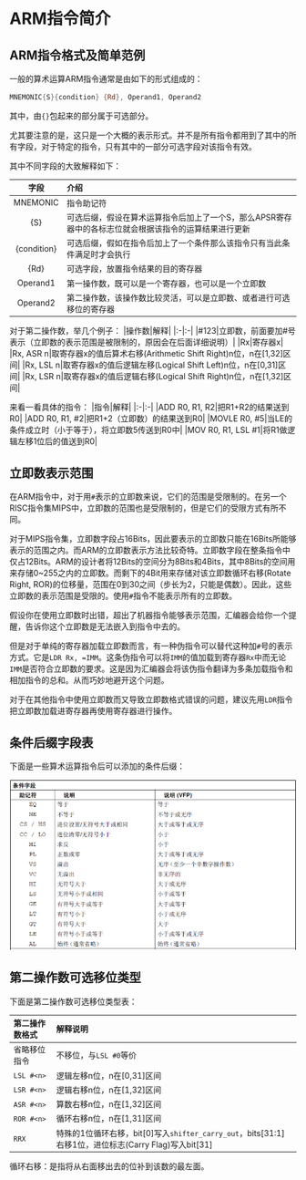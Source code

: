 # ARM指令简介

## ARM指令格式及简单范例

一般的算术运算ARM指令通常是由如下的形式组成的：

```asm
MNEMONIC{S}{condition} {Rd}, Operand1, Operand2
```

其中，由`{}`包起来的部分属于可选部分。

尤其要注意的是，这只是一个大概的表示形式。并不是所有指令都用到了其中的所有字段，对于特定的指令，只有其中的一部分可选字段对该指令有效。

其中不同字段的大致解释如下：

|字段|介绍|
|:-:|:-|
|MNEMONIC|指令助记符|
|{S}|可选后缀，假设在算术运算指令后加上了一个S，那么APSR寄存器中的各标志位就会根据该指令的运算结果进行更新|
|{condition}|可选后缀，假如在指令后加上了一个条件那么该指令只有当此条件满足时才会执行|
|{Rd}|可选字段，放置指令结果的目的寄存器|
|Operand1|第一操作数，既可以是一个寄存器，也可以是一个立即数|
|Operand2|第二操作数，该操作数比较灵活，可以是立即数、或者进行可选移位的寄存器|

对于第二操作数，举几个例子：
|操作数|解释|
|:-|:-|
|#123|立即数，前面要加#号表示（立即数的表示范围是被限制的，原因会在后面详细说明）|
|Rx|寄存器x|
|Rx, ASR n|取寄存器x的值后算术右移(Arithmetic Shift Right)n位，n在[1,32]区间|
|Rx, LSL n|取寄存器x的值后逻辑左移(Logical Shift Left)n位，n在[0,31]区间|
|Rx, LSR n|取寄存器x的值后逻辑右移(Logical Shift Right)n位，n在[1,32]区间|

来看一看具体的指令：
|指令|解释|
|:-|:-|
|ADD R0, R1, R2|把R1+R2的结果送到R0|
|ADD R0, R1, #2|把R1+2（立即数）的结果送到R0|
|MOVLE R0, #5|当LE的条件成立时（小于等于），将立即数5传送到R0中|
|MOV R0, R1, LSL #1|将R1做逻辑左移1位后的值送到R0|

## 立即数表示范围

在ARM指令中，对于用`#`表示的立即数来说，它们的范围是受限制的。在另一个RISC指令集MIPS中，立即数的范围也是受限制的，但是它们的受限方式有所不同。

对于MIPS指令集，立即数字段占16Bits，因此要表示的立即数只能在16Bits所能够表示的范围之内。而ARM的立即数表示方法比较奇特。立即数字段在整条指令中仅占12Bits。ARM的设计者将12Bits的空间分为8Bits和4Bits，其中8Bits的空间用来存储0~255之内的立即数。而剩下的4Bit用来存储对该立即数循环右移(Rotate Right, ROR)的位移量，范围在0到30之间（步长为2，只能是偶数）。因此，这些立即数的表示范围是受限的。使用`#`指令不能表示所有的立即数。

假设你在使用立即数时出错，超出了机器指令能够表示范围，汇编器会给你一个提醒，告诉你这个立即数是无法嵌入到指令中去的。

但是对于单纯的寄存器加载立即数而言，有一种伪指令可以替代这种加`#`号的表示方式。它是`LDR Rx, =IMM`。这条伪指令可以将`IMM`的值加载到寄存器`Rx`中而无论`IMM`是否符合立即数的要求。这是因为汇编器会将该伪指令翻译为多条加载指令和相加指令的总和。从而巧妙地避开这个问题。

对于在其他指令中使用立即数而又导致立即数格式错误的问题，建议先用`LDR`指令把立即数加载进寄存器再使用寄存器进行操作。

## 条件后缀字段表

下面是一些算术运算指令后可以添加的条件后缀：

![Condition](img/04-Condition.png)

## 第二操作数可选移位类型

下面是第二操作数可选移位类型表：

|第二操作数格式|解释说明|
|:-|:-|
|省略移位指令|不移位，与`LSL #0`等价|
|`LSL #<n>`|逻辑左移n位，n在[0,31]区间|
|`LSR #<n>`|逻辑右移n位，n在[1,32]区间|
|`ASR #<n>`|算数右移n位，n在[1,32]区间|
|`ROR #<n>`|循环右移n位，n在[1,31]区间|
|`RRX`|特殊的1位循环右移，bit[0]写入`shifter_carry_out`，bits[31:1]右移1位，进位标志(Carry Flag)写入bit[31]|

循环右移：是指将从右面移出去的位补到该数的最左面。